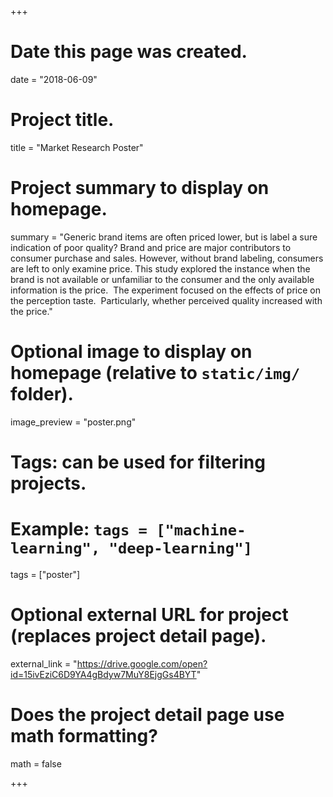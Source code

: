 +++
# Date this page was created.
date = "2018-06-09"

# Project title.
title = "Market Research Poster"

# Project summary to display on homepage.
summary = "Generic brand items are often priced lower, but is label a sure indication of poor quality? Brand and price are major contributors to consumer purchase and sales. However, without brand labeling, consumers are left to only examine price. This study explored the instance when the brand is not available or unfamiliar to the consumer and the only available information is the price. &nbsp;The experiment focused on the effects of price on the perception taste. &nbsp;Particularly, whether perceived quality increased with the price."

# Optional image to display on homepage (relative to `static/img/` folder).
image_preview = "poster.png"

# Tags: can be used for filtering projects.
# Example: `tags = ["machine-learning", "deep-learning"]`
tags = ["poster"]

# Optional external URL for project (replaces project detail page).
external_link = "https://drive.google.com/open?id=15ivEziC6D9YA4gBdyw7MuY8EjgGs4BYT"

# Does the project detail page use math formatting?
math = false

+++

